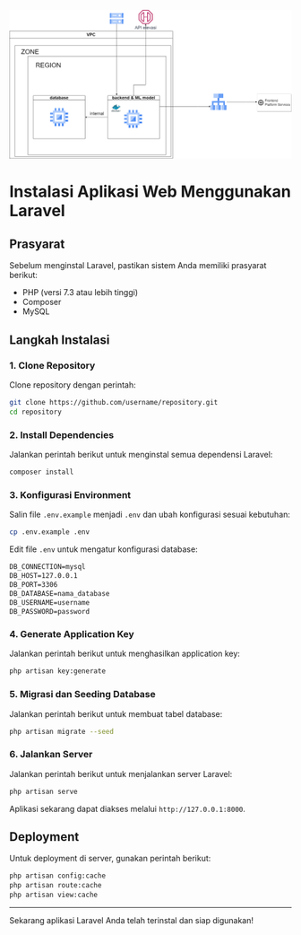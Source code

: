 ![Deskripsi Gambar](public/ARSITEKTUR.png)



# Instalasi Aplikasi Web Menggunakan Laravel

## Prasyarat
Sebelum menginstal Laravel, pastikan sistem Anda memiliki prasyarat berikut:
- PHP (versi 7.3 atau lebih tinggi)
- Composer
- MySQL


## Langkah Instalasi

### 1. Clone Repository
Clone repository dengan perintah:
```sh
git clone https://github.com/username/repository.git
cd repository
```

### 2. Install Dependencies
Jalankan perintah berikut untuk menginstal semua dependensi Laravel:
```sh
composer install
```

### 3. Konfigurasi Environment
Salin file `.env.example` menjadi `.env` dan ubah konfigurasi sesuai kebutuhan:
```sh
cp .env.example .env
```
Edit file `.env` untuk mengatur konfigurasi database:
```
DB_CONNECTION=mysql
DB_HOST=127.0.0.1
DB_PORT=3306
DB_DATABASE=nama_database
DB_USERNAME=username
DB_PASSWORD=password
```

### 4. Generate Application Key
Jalankan perintah berikut untuk menghasilkan application key:
```sh
php artisan key:generate
```

### 5. Migrasi dan Seeding Database
Jalankan perintah berikut untuk membuat tabel database:
```sh
php artisan migrate --seed
```

### 6. Jalankan Server
Jalankan perintah berikut untuk menjalankan server Laravel:
```sh
php artisan serve
```
Aplikasi sekarang dapat diakses melalui `http://127.0.0.1:8000`.



## Deployment
Untuk deployment di server, gunakan perintah berikut:
```sh
php artisan config:cache
php artisan route:cache
php artisan view:cache
```


---

Sekarang aplikasi Laravel Anda telah terinstal dan siap digunakan!


